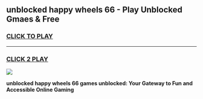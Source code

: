 
## unblocked happy wheels 66 - Play Unblocked Gmaes & Free
<h3>
<a href="https://news.freeplayer.one?title=unblocked_happy_wheels_66&ref=16F">CLICK TO PLAY</a></h3>
<hr>

<h3>
<a href="https://news.freeplayer.one?title=unblocked_happy_wheels_66&ref=16F">CLICK 2 PLAY</a>
  
</h3>

<a href="https://news.freeplayer.one?title=unblocked_happy_wheels_66&ref=16F/"><img src="https://clearcache.store/games.png"></a>


**unblocked happy wheels 66 games unblocked: Your Gateway to Fun and Accessible Online Gaming**
